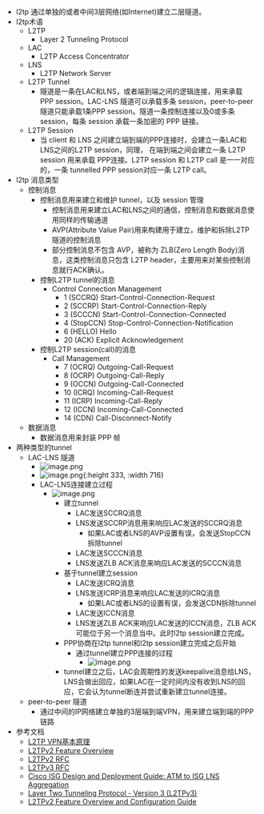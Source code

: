 - l2tp 通过单独的或者中间3层网络(如Internet)建立二层隧道。
- l2tp术语
	- L2TP
		- Layer 2 Tunneling Protocol
	- LAC
		- L2TP Access Concentrator
	- LNS
		- L2TP Network Server
	- L2TP Tunnel
		- 隧道是一条在LAC和LNS，或者端到端之间的逻辑连接，用来承载 PPP session。LAC-LNS 隧道可以承载多条 session，peer-to-peer 隧道只能承载1条PPP session。隧道一条控制连接以及0或多条 session，每条 session 承载一条加密的 PPP 链接。
	- L2TP Session
		- 当 client 和 LNS 之间建立端到端的PPP连接时，会建立一条LAC和LNS之间的L2TP session，同理， 在端到端之间会建立一条 L2TP session 用来承载 PPP连接。L2TP session 和 L2TP call 是一一对应的，一条 tunnelled PPP session对应一条 L2TP call。
- l2tp 消息类型
	- 控制消息
		- 控制消息用来建立和维护 tunnel，以及 session 管理
			- 控制消息用来建立LAC和LNS之间的通信，控制消息和数据消息使用同样的传输通道
			- AVP(Attribute Value Pair)用来构建用于建立，维护和拆除L2TP 隧道的控制消息
			- 部分控制消息不包含 AVP，被称为 ZLB(Zero Length Body)消息，这类控制消息只包含 L2TP  header，主要用来对某些控制消息就行ACK确认。
		- 控制L2TP tunnel的消息
			- Control Connection Management
				- 1  (SCCRQ)    Start-Control-Connection-Request
				- 2  (SCCRP)    Start-Control-Connection-Reply
				- 3  (SCCCN)    Start-Control-Connection-Connected
				- 4  (StopCCN)  Stop-Control-Connection-Notification
				- 6  (HELLO)    Hello
				- 20  (ACK)      Explicit Acknowledgement
		- 控制L2TP session(call)的消息
			- Call Management
				- 7  (OCRQ)     Outgoing-Call-Request
				- 8  (OCRP)     Outgoing-Call-Reply
				- 9  (OCCN)     Outgoing-Call-Connected
				- 10  (ICRQ)     Incoming-Call-Request
				- 11  (ICRP)     Incoming-Call-Reply
				- 12  (ICCN)     Incoming-Call-Connected
				- 14  (CDN)      Call-Disconnect-Notify
	- 数据消息
		- 数据消息用来封装 PPP 帧
- 两种类型的tunnel
	- LAC-LNS 隧道
		- ![image.png](../assets/image_1670483897484_0.png)
		- ![image.png](../assets/image_1670487539447_0.png){:height 333, :width 716}
		- LAC-LNS连接建立过程
			- ![image.png](../assets/image_1670487767498_0.png)
				- 建立tunnel
					- LAC发送SCCRQ消息
					- LNS发送SCCRP消息用来响应LAC发送的SCCRQ消息
						- 如果LAC或者LNS的AVP设置有误，会发送StopCCN拆除tunnel
					- LAC发送SCCCN消息
					- LNS发送ZLB ACK消息来响应LAC发送的SCCCN消息
				- 基于tunnel建立session
					- LAC发送ICRQ消息
					- LNS发送ICRP消息来响应LAC发送的ICRQ消息
						- 如果LAC或者LNS的设置有误，会发送CDN拆除tunnel
					- LAC发送ICCN消息
					- LNS发送ZLB ACK来响应LAC发送的ICCN消息，ZLB ACK可能位于另一个消息当中。此时l2tp session建立完成。
				- PPP协商在l2tp tunnel和l2tp session建立完成之后开始
					- 通过tunnel建立PPP连接的过程
						- ![image.png](../assets/image_1670491545134_0.png)
				- tunnel建立之后，LAC会周期性的发送keepalive消息给LNS，LNS会做出回应，如果LAC在一定时间内没有收到LNS的回应，它会认为tunnel断连并尝试重新建立tunnel连接。
	- peer-to-peer 隧道
		- 通过中间的IP网络建立单独的3层端到端VPN，用来建立端到端的PPP链路
- 参考文档
	- [L2TP VPN基本原理](https://cshihong.github.io/2019/08/21/L2TP-VPN%E5%9F%BA%E6%9C%AC%E5%8E%9F%E7%90%86/)
	- [L2TPv2 Feature Overview](https://www.alliedtelesis.com/sites/default/files/documents/configuration-guides/l2tp-tunnel_feature_config_guide_rev_c.pdf)
	- [L2TPv2 RFC](https://www.rfc-editor.org/rfc/rfc2661.html)
	- [L2TPv3 RFC](https://www.rfc-editor.org/rfc/rfc3931)
	- [Cisco ISG Design and Deployment Guide: ATM to ISG LNS Aggregation](https://www.cisco.com/c/en/us/td/docs/ios/solutions_docs/edge_ios/dd_3_6.html)
	- [Layer Two Tunneling Protocol - Version 3 (L2TPv3)](https://www.tech-invite.com/y35/tinv-ietf-rfc-3931.html)
	- [L2TPv2 Feature Overview and Configuration Guide](https://www.alliedtelesis.com/sites/default/files/documents/configuration-guides/l2tp-tunnel_feature_config_guide_rev_c.pdf)